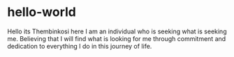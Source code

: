 # hello-world

Hello its Thembinkosi here I am an individual who is seeking what is seeking me. Believing that I will find what is looking for me through commitment and dedication to everything I do in this journey of life.
